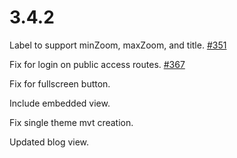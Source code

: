 # 3.4.2

Label to support minZoom, maxZoom, and title. [#351](https://github.com/GEOLYTIX/xyz/issues/351)

Fix for login on public access routes. [#367](https://github.com/GEOLYTIX/xyz/issues/367)

Fix for fullscreen button.

Include embedded view.

Fix single theme mvt creation.

Updated blog view.